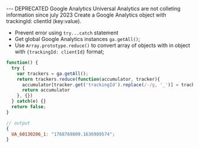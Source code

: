 --- DEPRECATED Google Analytics Universal Analytics are not colleting information since july 2023
Create a Google Analytics object with trackingId: clientId (key:value).

- Prevent error using `try...catch` statement
- Get global Google Analytics instances `ga.getAll()`;
- Use `Array.prototype.reduce()` to convert array of objects with in object with `{trackingId: clientId}` format;

```javascript
function() {
  try {
    var trackers = ga.getAll();
    return trackers.reduce(function(accumulator, tracker){
      accumulator[tracker.get('trackingId').replace(/-/g, '_')] = tracker.get('clientId')
      return accumulator
    }, {})
  } catch(e) {}
  return false;
}
```

```javascript
// output
{
  UA_60130206_1: "1768769809.1636989574";
}
```
